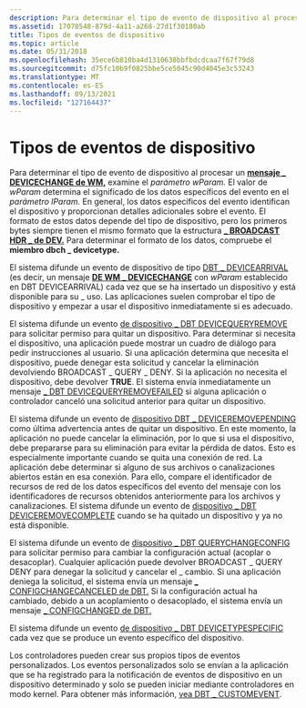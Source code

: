 ```yaml
---
description: Para determinar el tipo de evento de dispositivo al procesar un mensaje \_ DEVICECHANGE de WM, examine el parámetro wParam.
ms.assetid: 17078548-879d-4a11-a268-27d1f30180ab
title: Tipos de eventos de dispositivo
ms.topic: article
ms.date: 05/31/2018
ms.openlocfilehash: 35ece6b810ba4d1310638bbfbdcdcaa7f67f79d8
ms.sourcegitcommit: d75fc10b9f0825bbe5ce5045c90d4045e3c53243
ms.translationtype: MT
ms.contentlocale: es-ES
ms.lasthandoff: 09/13/2021
ms.locfileid: "127164437"
---
```

# <a name="device-event-types"></a>Tipos de eventos de dispositivo

Para determinar el tipo de evento de dispositivo al procesar un [**mensaje \_ DEVICECHANGE de WM,**](wm-devicechange.md) examine el *parámetro wParam.* El valor de *wParam* determina el significado de los datos específicos del evento en el *parámetro lParam.* En general, los datos específicos del evento identifican el dispositivo y proporcionan detalles adicionales sobre el evento. El formato de estos datos depende del tipo de dispositivo, pero los primeros bytes siempre tienen el mismo formato que la estructura [**\_ BROADCAST HDR \_ de DEV.**](/windows/desktop/api/Dbt/ns-dbt-dev_broadcast_hdr) Para determinar el formato de los datos, compruebe el **miembro dbch \_ devicetype.**

El sistema difunde un evento de dispositivo de tipo [DBT \_ DEVICEARRIVAL](dbt-devicearrival.md) (es decir, un mensaje [**DE WM \_ DEVICECHANGE**](wm-devicechange.md) con *wParam* establecido en DBT DEVICEARRIVAL) cada vez que se ha insertado un dispositivo y está disponible para su \_ uso. Las aplicaciones suelen comprobar el tipo de dispositivo y empezar a usar el dispositivo inmediatamente si es adecuado.

El sistema difunde un evento [de dispositivo \_ DBT DEVICEQUERYREMOVE](dbt-devicequeryremove.md) para solicitar permiso para quitar un dispositivo. Para determinar si necesita el dispositivo, una aplicación puede mostrar un cuadro de diálogo para pedir instrucciones al usuario. Si una aplicación determina que necesita el dispositivo, puede denegar esta solicitud y cancelar la eliminación devolviendo BROADCAST \_ QUERY \_ DENY. Si la aplicación no necesita el dispositivo, debe devolver **TRUE**. El sistema envía inmediatamente un mensaje [ \_ DBT DEVICEQUERYREMOVEFAILED](dbt-devicequeryremovefailed.md) si alguna aplicación o controlador canceló una solicitud anterior para quitar un dispositivo.

El sistema difunde un evento de [dispositivo DBT \_ DEVICEREMOVEPENDING](dbt-deviceremovepending.md) como última advertencia antes de quitar un dispositivo. En este momento, la aplicación no puede cancelar la eliminación, por lo que si usa el dispositivo, debe prepararse para su eliminación para evitar la pérdida de datos. Esto es especialmente importante cuando se quita una conexión de red. La aplicación debe determinar si alguno de sus archivos o canalizaciones abiertos están en esa conexión. Para ello, compare el identificador de recursos de red de los datos específicos del evento del mensaje con los identificadores de recursos obtenidos anteriormente para los archivos y canalizaciones. El sistema difunde un evento de [dispositivo \_ DBT DEVICEREMOVECOMPLETE](dbt-deviceremovecomplete.md) cuando se ha quitado un dispositivo y ya no está disponible.

El sistema difunde un evento de [dispositivo \_ DBT QUERYCHANGECONFIG](dbt-querychangeconfig.md) para solicitar permiso para cambiar la configuración actual (acoplar o desacoplar). Cualquier aplicación puede devolver BROADCAST \_ QUERY DENY para denegar la solicitud y cancelar el \_ cambio. Si una aplicación deniega la solicitud, el sistema envía un mensaje [ \_ CONFIGCHANGECANCELED de DBT.](dbt-configchangecanceled.md) Si la configuración actual ha cambiado, debido a un acoplamiento o desacoplado, el sistema envía un mensaje [ \_ CONFIGCHANGED de DBT.](dbt-configchanged.md)

El sistema difunde un evento [de dispositivo \_ DBT DEVICETYPESPECIFIC](dbt-devicetypespecific.md) cada vez que se produce un evento específico del dispositivo.

Los controladores pueden crear sus propios tipos de eventos personalizados. Los eventos personalizados solo se envían a la aplicación que se ha registrado para la notificación de eventos de dispositivo en un dispositivo determinado y solo se pueden iniciar mediante controladores en modo kernel. Para obtener más información, [vea DBT \_ CUSTOMEVENT](dbt-customevent.md).

 

 



